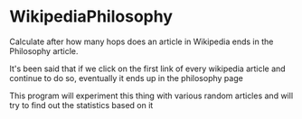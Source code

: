 # WikipediaPhilosophy
Calculate after how many hops does an article in Wikipedia ends in the Philosophy article.

It's been said that if we click on the first link of every wikipedia article and continue to do so, eventually it ends up in the philosophy page

This program will experiment this thing with various random articles and will try to find out the statistics based on it